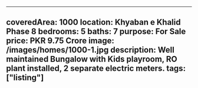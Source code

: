 ---

coveredArea: 1000
location: Khyaban e Khalid Phase 8
bedrooms: 5
baths: 7
purpose: For Sale
price: PKR 9.75 Crore
image: /images/homes/1000-1.jpg
description: Well maintained Bungalow with Kids playroom, RO plant installed, 2 separate electric meters.
tags: ["listing"]
---